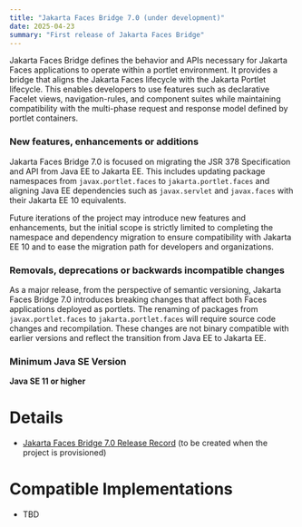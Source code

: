 ```yaml
---
title: "Jakarta Faces Bridge 7.0 (under development)"
date: 2025-04-23
summary: "First release of Jakarta Faces Bridge"
---
```


Jakarta Faces Bridge defines the behavior and APIs necessary for Jakarta Faces applications to operate within a portlet environment. It provides a bridge that aligns the Jakarta Faces lifecycle with the Jakarta Portlet lifecycle. This enables developers to use features such as declarative Facelet views, navigation-rules, and component suites while maintaining compatibility with the multi-phase request and response model defined by portlet containers.

### New features, enhancements or additions

Jakarta Faces Bridge 7.0 is focused on migrating the JSR 378 Specification and API from Java EE to Jakarta EE. This includes updating package namespaces from `javax.portlet.faces` to `jakarta.portlet.faces` and aligning Java EE dependencies such as `javax.servlet` and `javax.faces` with their Jakarta EE 10 equivalents.

Future iterations of the project may introduce new features and enhancements, but the initial scope is strictly limited to completing the namespace and dependency migration to ensure compatibility with Jakarta EE 10 and to ease the migration path for developers and organizations.

### Removals, deprecations or backwards incompatible changes

As a major release, from the perspective of semantic versioning, Jakarta Faces Bridge 7.0 introduces breaking changes that affect both Faces applications deployed as portlets. The renaming of packages from `javax.portlet.faces` to `jakarta.portlet.faces` will require source code changes and recompilation. These changes are not binary compatible with earlier versions and reflect the transition from Java EE to Jakarta EE.

### Minimum Java SE Version

**Java SE 11 or higher**

# Details

* [Jakarta Faces Bridge 7.0 Release Record](https://projects.eclipse.org/projects/ee4j.faces-bridge/releases/7.0) (to be created when the project is provisioned)

# Compatible Implementations
* TBD
